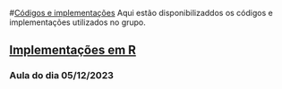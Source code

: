 #[Códigos e implementações](#)
Aqui estão disponibilizaddos os códigos e implementações utilizados no grupo.


## [Implementações em R](#)

### Aula do dia 05/12/2023
